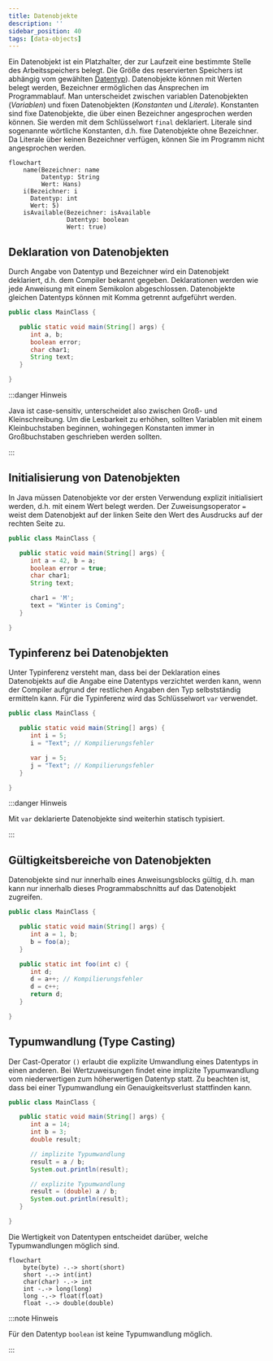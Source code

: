 ```yaml
---
title: Datenobjekte
description: ''
sidebar_position: 40
tags: [data-objects]
---
```


Ein Datenobjekt ist ein Platzhalter, der zur Laufzeit eine bestimmte Stelle des
Arbeitsspeichers belegt. Die Größe des reservierten Speichers ist abhängig vom
gewählten [Datentyp](data-types)). Datenobjekte können mit Werten belegt werden,
Bezeichner ermöglichen das Ansprechen im Programmablauf. Man unterscheidet
zwischen variablen Datenobjekten (_Variablen_) und fixen Datenobjekten
(_Konstanten_ und _Literale_). Konstanten sind fixe Datenobjekte, die über einen
Bezeichner angesprochen werden können. Sie werden mit dem Schlüsselwort `final`
deklariert. Literale sind sogenannte wörtliche Konstanten, d.h. fixe
Datenobjekte ohne Bezeichner. Da Literale über keinen Bezeichner verfügen,
können Sie im Programm nicht angesprochen werden.

```mermaid
flowchart
    name(Bezeichner: name
         Datentyp: String
         Wert: Hans)
    i(Bezeichner: i
      Datentyp: int
      Wert: 5)
    isAvailable(Bezeichner: isAvailable
                Datentyp: boolean
                Wert: true)
```

## Deklaration von Datenobjekten

Durch Angabe von Datentyp und Bezeichner wird ein Datenobjekt deklariert, d.h.
dem Compiler bekannt gegeben. Deklarationen werden wie jede Anweisung mit einem
Semikolon abgeschlossen. Datenobjekte gleichen Datentyps können mit Komma
getrennt aufgeführt werden.

```java title="MainClass.java" showLineNumbers
public class MainClass {

   public static void main(String[] args) {
      int a, b;
      boolean error;
      char char1;
      String text;
   }

}
```

:::danger Hinweis

Java ist case-sensitiv, unterscheidet also zwischen Groß- und Kleinschreibung.
Um die Lesbarkeit zu erhöhen, sollten Variablen mit einem Kleinbuchstaben
beginnen, wohingegen Konstanten immer in Großbuchstaben geschrieben werden
sollten.

:::

## Initialisierung von Datenobjekten

In Java müssen Datenobjekte vor der ersten Verwendung explizit initialisiert
werden, d.h. mit einem Wert belegt werden. Der Zuweisungsoperator `=` weist dem
Datenobjekt auf der linken Seite den Wert des Ausdrucks auf der rechten Seite
zu.

```java title="MainClass.java" showLineNumbers
public class MainClass {

   public static void main(String[] args) {
      int a = 42, b = a;
      boolean error = true;
      char char1;
      String text;

      char1 = 'M';
      text = "Winter is Coming";
   }

}
```

## Typinferenz bei Datenobjekten

Unter Typinferenz versteht man, dass bei der Deklaration eines Datenobjekts auf
die Angabe eine Datentyps verzichtet werden kann, wenn der Compiler aufgrund der
restlichen Angaben den Typ selbstständig ermitteln kann. Für die Typinferenz
wird das Schlüsselwort `var` verwendet.

```java title="MainClass.java" showLineNumbers
public class MainClass {

   public static void main(String[] args) {
      int i = 5;
      i = "Text"; // Kompilierungsfehler

      var j = 5;
      j = "Text"; // Kompilierungsfehler
   }

}
```

:::danger Hinweis

Mit `var` deklarierte Datenobjekte sind weiterhin statisch typisiert.

:::

## Gültigkeitsbereiche von Datenobjekten

Datenobjekte sind nur innerhalb eines Anweisungsblocks gültig, d.h. man kann nur
innerhalb dieses Programmabschnitts auf das Datenobjekt zugreifen.

```java title="MainClass.java" showLineNumbers
public class MainClass {

   public static void main(String[] args) {
      int a = 1, b;
      b = foo(a);
   }

   public static int foo(int c) {
      int d;
      d = a++; // Kompilierungsfehler
      d = c++;
      return d;
   }

}
```

## Typumwandlung (Type Casting)

Der Cast-Operator `()` erlaubt die explizite Umwandlung eines Datentyps in einen
anderen. Bei Wertzuweisungen findet eine implizite Typumwandlung vom
niederwertigen zum höherwertigen Datentyp statt. Zu beachten ist, dass bei einer
Typumwandlung ein Genauigkeitsverlust stattfinden kann.

```java title="MainClass.java" showLineNumbers
public class MainClass {

   public static void main(String[] args) {
      int a = 14;
      int b = 3;
      double result;

      // implizite Typumwandlung
      result = a / b;
      System.out.println(result);

      // explizite Typumwandlung
      result = (double) a / b;
      System.out.println(result);
   }

}
```

Die Wertigkeit von Datentypen entscheidet darüber, welche Typumwandlungen
möglich sind.

```mermaid
flowchart
    byte(byte) -.-> short(short)
    short -.-> int(int)
    char(char) -.-> int
    int -.-> long(long)
    long -.-> float(float)
    float -.-> double(double)
```

:::note Hinweis

Für den Datentyp `boolean` ist keine Typumwandlung möglich.

:::
